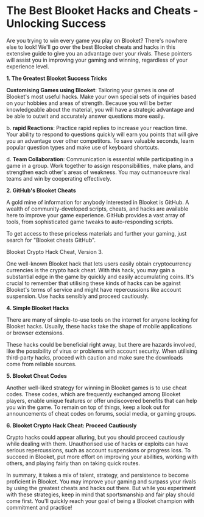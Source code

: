 # The Best Blooket Hacks and Cheats - Unlocking Success

Are you trying to win every game you play on Blooket? There's nowhere else to look! We'll go over the best Blooket cheats and hacks in this extensive guide to give you an advantage over your rivals. These pointers will assist you in improving your gaming and winning, regardless of your experience level.

**1. The Greatest Blooket Success Tricks**

**Customising Games using Blooket**: Tailoring your games is one of Blooket's most useful hacks. Make your own special sets of inquiries based on your hobbies and areas of strength. Because you will be better knowledgeable about the material, you will have a strategic advantage and be able to outwit and accurately answer questions more easily.

b. **rapid Reactions**: Practice rapid replies to increase your reaction time. Your ability to respond to questions quickly will earn you points that will give you an advantage over other competitors. To save valuable seconds, learn popular question types and make use of keyboard shortcuts.

d. **Team Collaboration**: Communication is essential while participating in a game in a group. Work together to assign responsibilities, make plans, and strengthen each other's areas of weakness. You may outmanoeuvre rival teams and win by cooperating effectively.

**2. GitHub's Blooket Cheats**

A gold mine of information for anybody interested in Blooket is GitHub. A wealth of community-developed scripts, cheats, and hacks are available here to improve your game experience. GitHub provides a vast array of tools, from sophisticated game tweaks to auto-responding scripts.

To get access to these priceless materials and further your gaming, just search for "Blooket cheats GitHub".

Blooket Crypto Hack Cheat, Version 3.

One well-known Blooket hack that lets users easily obtain cryptocurrency currencies is the crypto hack cheat. With this hack, you may gain a substantial edge in the game by quickly and easily accumulating coins. It's crucial to remember that utilising these kinds of hacks can be against Blooket's terms of service and might have repercussions like account suspension. Use hacks sensibly and proceed cautiously.

**4. Simple Blooket Hacks**

There are many of simple-to-use tools on the internet for anyone looking for Blooket hacks. Usually, these hacks take the shape of mobile applications or browser extensions.

These hacks could be beneficial right away, but there are hazards involved, like the possibility of virus or problems with account security. When utilising third-party hacks, proceed with caution and make sure the downloads come from reliable sources.

**5. Blooket Cheat Codes**

Another well-liked strategy for winning in Blooket games is to use cheat codes. These codes, which are frequently exchanged among Blooket players, enable unique features or offer undiscovered benefits that can help you win the game. To remain on top of things, keep a look out for announcements of cheat codes on forums, social media, or gaming groups.

**6. Blooket Crypto Hack Cheat: Proceed Cautiously**

Crypto hacks could appear alluring, but you should proceed cautiously while dealing with them. Unauthorised use of hacks or exploits can have serious repercussions, such as account suspensions or progress loss. To succeed in Blooket, put more effort on improving your abilities, working with others, and playing fairly than on taking quick routes.

In summary, it takes a mix of talent, strategy, and persistence to become proficient in Blooket. You may improve your gaming and surpass your rivals by using the greatest cheats and hacks out there. But while you experiment with these strategies, keep in mind that sportsmanship and fair play should come first. You'll quickly reach your goal of being a Blooket champion with commitment and practice!

